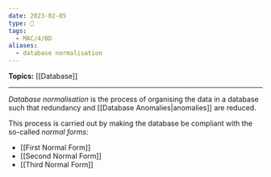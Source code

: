 ```yaml
---
date: 2023-02-05
type: 🧠
tags:
  - MAC/4/BD
aliases:
  - database normalisation
---
```


**Topics:** [[Database]]

---

_Database normalisation_ is the process of organising the data in a database such that redundancy and [[Database Anomalies|anomalies]] are reduced.

This process is carried out by making the database be compliant with the so-called _normal forms_:

- [[First Normal Form]]
- [[Second Normal Form]]
- [[Third Normal Form]]
